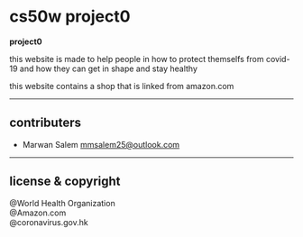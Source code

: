#  cs50w project0 

**project0**

this website is made to help people in how to protect themselfs from covid-19 and how they can get in shape and stay healthy

this website contains a shop that is linked from amazon.com 

---

## contributers

- Marwan Salem <mmsalem25@outlook.com>

---

## license & copyright

 @World Health Organization <br>
 @Amazon.com <br>
 @coronavirus.gov.hk

